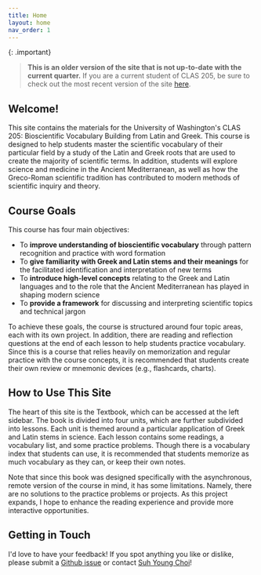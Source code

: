 ```yaml
---
title: Home
layout: home
nav_order: 1
---
```


{: .important}
> **This is an older version of the site that is not up-to-date with the current quarter.** If you are a current student of CLAS 205, be sure to check out the most recent version of the site [here](https://clas-205.github.io/sp25-site).

## **Welcome!**

This site contains the materials for the University of Washington's CLAS 205: Bioscientific Vocabulary Building from Latin and Greek. This course is designed to help students master the scientific vocabulary of their particular field by a study of the Latin and Greek roots that are used to create the majority of scientific terms. In addition, students will explore science and medicine in the Ancient Mediterranean, as well as how the Greco-Roman scientific tradition has contributed to modern methods of scientific inquiry and theory.

## Course Goals

This course has four main objectives:

- To **improve understanding of bioscientific vocabulary** through pattern recognition and practice with word formation
- To **give familiarity with Greek and Latin stems and their meanings** for the facilitated identification and interpretation of new terms
- To **introduce high-level concepts** relating to the Greek and Latin languages and to the role that the Ancient Mediterranean has played in shaping modern science
- To **provide a framework** for discussing and interpreting scientific topics and technical jargon

To achieve these goals, the course is structured around four topic areas, each with its own project. In addition, there are reading and reflection questions at the end of each lesson to help students practice vocabulary. Since this is a course that relies heavily on memorization and regular practice with the course concepts, it is recommended that students create their own review or mnemonic devices (e.g., flashcards, charts).

## How to Use This Site

The heart of this site is the Textbook, which can be accessed at the left sidebar. The book is divided into four units, which are further subdivided into lessons. Each unit is themed around a particular application of Greek and Latin stems in science. Each lesson contains some readings, a vocabulary list, and some practice problems. Though there is a vocabulary index that students can use, it is recommended that students memorize as much vocabulary as they can, or keep their own notes.

Note that since this book was designed specifically with the asynchronous, remote version of the course in mind, it has some limitations. Namely, there are no solutions to the practice problems or projects. As this project expands, I hope to enhance the reading experience and provide more interactive opportunities.

## Getting in Touch

I'd love to have your feedback! If you spot anything you like or dislike, please submit a [Github issue](https://github.com/CLAS-205/wi25-site/issues) or contact [Suh Young Choi](https://classics.washington.edu/people/suh-young-choi)!
